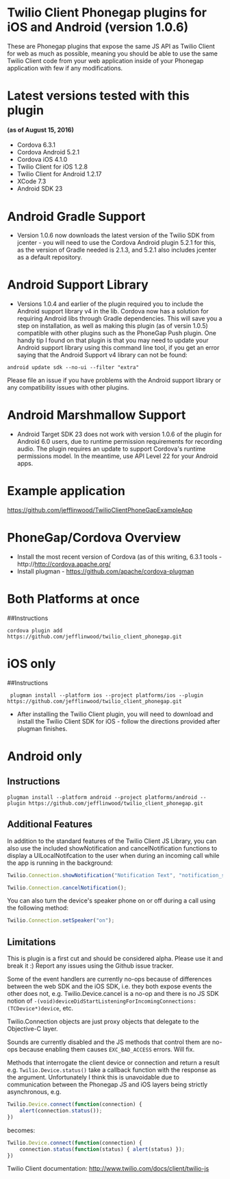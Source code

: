 # Twilio Client Phonegap plugins for iOS and Android (version 1.0.6)

These are Phonegap plugins that expose the same JS API as Twilio Client for web as much as possible, meaning you should be able to use the same Twilio Client code from your web application inside of your Phonegap application with few if any modifications. 

# Latest versions tested with this plugin
#### (as of August 15, 2016)
- Cordova 6.3.1
- Cordova Android 5.2.1
- Cordova iOS 4.1.0
- Twilio Client for iOS 1.2.8
- Twilio Client for Android 1.2.17
- XCode 7.3
- Android SDK 23

# Android Gradle Support
- Version 1.0.6 now downloads the latest version of the Twilio SDK from jcenter - you will need to use the Cordova Android plugin 5.2.1 for this, as the version of Gradle needed is 2.1.3, and 5.2.1 also includes jcenter as a default repository. 

# Android Support Library
- Versions 1.0.4 and earlier of the plugin required you to include the Android support library v4 in the lib. Cordova now has a solution for requiring Android libs through Gradle dependencies. This will save you a step on installation, as well as making this plugin (as of versin 1.0.5) compatible with other plugins such as the PhoneGap Push plugin. One handy tip I found on that plugin is that you may need to update your Android support library using this command line tool, if you get an error saying that the Android Support v4 library can not be found:

`android update sdk --no-ui --filter "extra"`

Please file an issue if you have problems with the Android support library or any compatibility issues with other plugins.

# Android Marshmallow Support
- Android Target SDK 23 does not work with version 1.0.6 of the plugin for Android 6.0 users, due to runtime permission requirements for recording audio. The plugin requires an update to support Cordova's runtime permissions model. In the meantime, use API Level 22 for your Android apps.

# Example application
https://github.com/jefflinwood/TwilioClientPhoneGapExampleApp

# PhoneGap/Cordova Overview

- Install the most recent version of Cordova (as of this writing, 6.3.1 tools  - http://http://cordova.apache.org/ 
- Install plugman - https://github.com/apache/cordova-plugman

# Both Platforms at once

##Instructions
```
cordova plugin add  https://github.com/jefflinwood/twilio_client_phonegap.git
```

# iOS only

##Instructions

```
 plugman install --platform ios --project platforms/ios --plugin https://github.com/jefflinwood/twilio_client_phonegap.git

```


- After installing the Twilio Client plugin, you will need to download and install the Twilio Client SDK for iOS - follow the directions provided after plugman finishes.

# Android only

## Instructions

```
plugman install --platform android --project platforms/android --plugin https://github.com/jefflinwood/twilio_client_phonegap.git

```

## Additional Features

In addition to the standard features of the Twilio Client JS Library, you can also use the included showNotification and cancelNotification functions to display a UILocalNotifcation to the user when during an incoming call while the app is running in the background:

```javascript
Twilio.Connection.showNotification("Notification Text", "notification_sound.wav");
```

```javascript
Twilio.Connection.cancelNotification();
```

You can also turn the device's speaker phone on or off during a call using the following method:

```javascript
Twilio.Connection.setSpeaker("on");
```

## Limitations

This is plugin is a first cut and should be considered alpha. Please use it and break it :) Report any issues using the Github issue tracker.

Some of the event handlers are currently no-ops because of differences between the web SDK and the iOS SDK, i.e. they both expose events the other does not, e.g. Twilio.Device.cancel is a no-op and there is no JS SDK notion of `-(void)deviceDidStartListeningForIncomingConnections:(TCDevice*)device`, etc. 

Twilio.Connection objects are just proxy objects that delegate to the Objective-C layer.

Sounds are currently disabled and the JS methods that control them are no-ops because enabling them causes `EXC_BAD_ACCESS` errors. Will fix.

Methods that interrogate the client device or connection and return a result e.g. `Twilio.Device.status()` take a callback function with the response as the argument. Unfortunately I think this is unavoidable due to communication between the Phonegap JS and iOS layers being strictly asynchronous, e.g.

```javascript
Twilio.Device.connect(function(connection) {
    alert(connection.status());
})
```

becomes:

```javascript
Twilio.Device.connect(function(connection) {
    connection.status(function(status) { alert(status) });
})
```

Twilio Client documentation: http://www.twilio.com/docs/client/twilio-js

